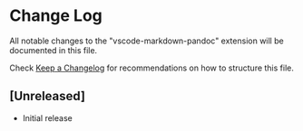# Change Log

All notable changes to the "vscode-markdown-pandoc" extension will be documented in this file.

Check [Keep a Changelog](http://keepachangelog.com/) for recommendations on how to structure this file.

## [Unreleased]

- Initial release